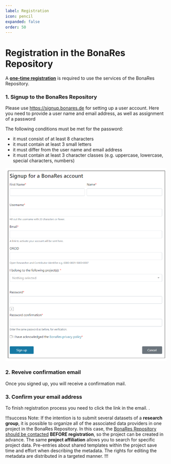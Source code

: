```yaml
---
label: Registration
icon: pencil
expanded: false
order: 50
---
```

# Registration in the  BonaRes Repository

A **[one-time registration](https://signup.bonares.de)** is required to use the services of the BonaRes Repository.

### 1. Signup to the BonaRes Repository

Please use https://signup.bonares.de for setting up a user account. Here you need to provide a user name and email 
address, as well as assignment of a password

   The following conditions must be met for the password:
   - it must consist of at least 8 characters
   - it must contain at least 3 small letters
   - it must differ from the user name and email address
   - it must contain at least 3 character classes (e.g. uppercase, lowercase, special characters, numbers)

![](/static/img/fig_registration.png)


### 2. Reveive confirmation email

Once you signed up, you will receive a confirmation mail. 

### 3. Confirm your email address 

To finish registration process you need to click the link in the email. .

!!!success  Note:
If the intention is to submit several datasets of a **research group**, it is possible to organize all 
of the associated data providers in one project in the BonaRes Repository. In this case, the
[BonaRes Repository should be contacted](mailto:support-data@bonares.de) **BEFORE registration**, 
so the project can be created in advance. The same **project affiliation** allows you to search for specific project data. Pre-entries about shared templates within the project save time and effort when describing the metadata. The rights for editing the metadata are distributed in a targeted manner.
!!!
